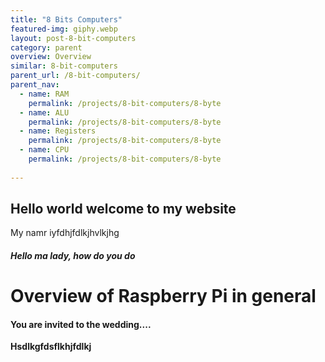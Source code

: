 ```yaml
---
title: "8 Bits Computers"
featured-img: giphy.webp
layout: post-8-bit-computers
category: parent
overview: Overview
similar: 8-bit-computers
parent_url: /8-bit-computers/
parent_nav:
  - name: RAM
    permalink: /projects/8-bit-computers/8-byte
  - name: ALU
    permalink: /projects/8-bit-computers/8-byte
  - name: Registers
    permalink: /projects/8-bit-computers/8-byte
  - name: CPU
    permalink: /projects/8-bit-computers/8-byte
    
---
```


## Hello world welcome to my website

My namr iyfdhjfdlkjhvlkjhg

##### Hello ma lady, how do you do

# Overview of Raspberry Pi in general

#### You are invited to the wedding....

**Hsdlkgfdsflkhjfdlkj**